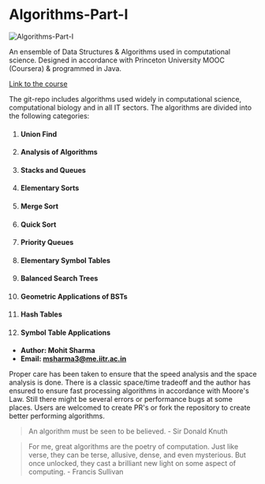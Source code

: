 # Algorithms-Part-I
![Algorithms-Part-I](https://s3.amazonaws.com/coursera_assets/meta_images/generated/XDP/XDP~COURSE!~algorithms-part1/XDP~COURSE!~algorithms-part1.jpeg)

An ensemble of Data Structures &amp; Algorithms used in computational science. Designed in accordance with Princeton University MOOC (Coursera) &amp; programmed in Java.

[Link to the course](https://online.princeton.edu/node/201)

The git-repo includes algorithms used widely in computational science, computational biology and in all IT sectors. The algorithms are divided into the following categories:

1. #### **Union Find**
2. #### **Analysis of Algorithms**
3. #### **Stacks and Queues**
4. #### **Elementary Sorts**
5. #### **Merge Sort**
6. #### **Quick Sort**
7. #### **Priority Queues**
8. #### **Elementary Symbol Tables**
9. #### **Balanced Search Trees**
10. #### **Geometric Applications of BSTs**
11. #### **Hash Tables**
12. #### **Symbol Table Applications**

* **Author: Mohit Sharma**
* **Email: msharma3@me.iitr.ac.in**

Proper care has been taken to ensure that the speed analysis and the space analysis is done. There is a classic space/time tradeoff and the author has ensured to ensure fast processing algorithms in accordance with Moore's Law. Still there might be several errors or performance bugs at some places. Users are welcomed to create PR's or fork the repository to create better performing algorithms.

> An algorithm must be seen to be believed. - Sir Donald Knuth

>For me, great algorithms are the poetry of computation. Just like verse, they can be terse, allusive, dense, and even mysterious. But once unlocked, they cast a brilliant new light on some aspect of computing. - Francis Sullivan
